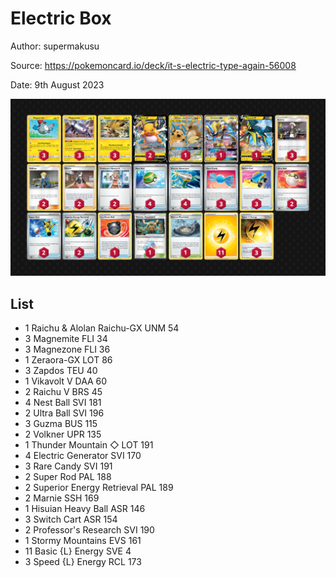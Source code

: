 # Electric Box

Author: supermakusu

Source: <https://pokemoncard.io/deck/it-s-electric-type-again-56008>

Date: 9th August 2023

![decklist](../../images/PAL/Electric%20Box/1-%20Electric%20%20Box.png)

## List

* 1 Raichu & Alolan Raichu-GX UNM 54
* 3 Magnemite FLI 34
* 3 Magnezone FLI 36
* 1 Zeraora-GX LOT 86
* 3 Zapdos TEU 40
* 1 Vikavolt V DAA 60
* 2 Raichu V BRS 45
* 4 Nest Ball SVI 181
* 2 Ultra Ball SVI 196
* 3 Guzma BUS 115
* 2 Volkner UPR 135
* 1 Thunder Mountain ◇ LOT 191
* 4 Electric Generator SVI 170
* 3 Rare Candy SVI 191
* 2 Super Rod PAL 188
* 2 Superior Energy Retrieval PAL 189
* 2 Marnie SSH 169
* 1 Hisuian Heavy Ball ASR 146
* 3 Switch Cart ASR 154
* 2 Professor's Research SVI 190
* 1 Stormy Mountains EVS 161
* 11 Basic {L} Energy SVE 4
* 3 Speed {L} Energy RCL 173
